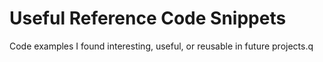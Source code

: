 # Useful Reference Code Snippets

Code examples I found interesting, useful, or reusable in future projects.q